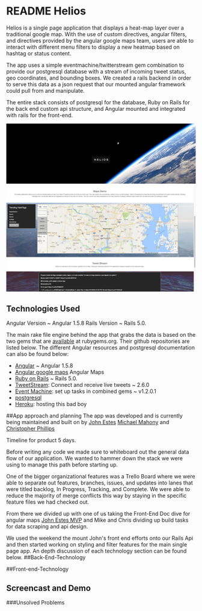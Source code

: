 # README Helios

Helios is a single page application that displays a heat-map layer over a traditional google map. With the use of custom directives, angular filters, and directives provided by the angular google maps team, users are able to interact with different menu filters to display a new heatmap based on hashtag or status content.

The app uses a simple eventmachine/twitterstream gem combination to
provide our postgresql database with a stream of incoming tweet status, geo coordinates, and bounding boxes. We created a rails backend in order to serve this data as a json request that our mounted angular framework could pull from and manipulate.

The entire stack consists of postgresql for the database, Ruby on Rails for the back end custom api structure, and Angular mounted and integrated with rails for the front-end.

![ScreenShot](Front.jpg)
![ScreenShot](helois.jpg)

## Technologies Used
Angular Version ~ Angular 1.5.8
Rails Version ~ Rails 5.0.

The main rake file engine behind the app that grabs the data is based on the two gems that are [available](rubygems.org) at rubygems.org. Their github repositories are listed below. The different Angular resources and postgresql documentation can also be found below:
* [Angular](https://angularjs.org/) ~ Angular 1.5.8
* [Angular google maps](http://angular-ui.github.io/angular-google-maps/#!/) Angular Maps
* [Ruby on Rails](https://github.com/rails/rails) ~ Rails 5.0.
* [TweetStream](https://github.com/tweetstream/tweetstream): Connect and receive live tweets  ~ 2.6.0
* [Event Machine](https://github.com/eventmachine/eventmachine): set up tasks in combined gems ~ v1.2.0.1
* [postgresql](https://www.postgresql.org/)
* [Heroku](http://www.heroku.com/): hosting this bad boy

##App approach and planning
The app was developed and is currently being maintained and built on by [John Estes](https://github.com/johnestes4) [Michael Mahony](https://github.com/michaelmahony) and [Christopher Phillips](https://github.com/chris-A-phillips)

Timeline for product 5 days.

Before writing any code we made sure to whiteboard out the general data flow of our application. We wanted to hammer down the stack we were using to manage this path before starting up.

One of the bigger organizational features was a Trello Board where we were able to separate out features, branches, issues, and updates into lanes that were titled backlog, In Progress, Tracking, and Complete. We were able to reduce the majority of merge conflicts this way by staying in the specific feature files we had checked out.

From there we divided up with one of us taking the Front-End Doc dive for angular maps [John Estes MVP](https://github.com/johnestes4) and Mike and Chris dividing up build tasks for data scraping and api design.

We used the weekend the mount John's front end efforts onto our Rails Api and then started working on styling and filter features for the main single page app. An depth discussion of each technology section can be found below.
##Back-End-Technology

##Front-end-Technology

## Screencast and Demo

###Unsolved Problems
